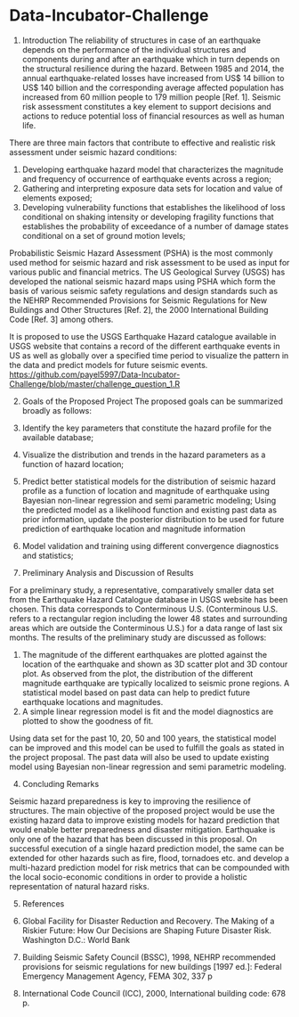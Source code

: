 # Data-Incubator-Challenge
1. Introduction
The reliability of structures in case of an earthquake depends on the performance of the individual structures and components during and after an earthquake which in turn depends on the structural resilience during the hazard. Between 1985 and 2014, the annual earthquake-related losses have increased from US$ 14 billion to US$ 140 billion and the corresponding average affected population has increased from 60 million people to 179 million people [Ref. 1].
Seismic risk assessment constitutes a key element to support decisions and actions to reduce potential loss of financial resources as well as human life. 

There are three main factors that contribute to effective and realistic risk assessment under seismic hazard conditions:
1. Developing earthquake hazard model that characterizes the magnitude and frequency of occurrence of earthquake events across a region;
2. Gathering and interpreting exposure data sets for location and value of elements exposed;
3. Developing vulnerability functions that establishes the likelihood of loss conditional on shaking intensity or developing fragility functions that establishes the probability of exceedance of a number of damage states conditional on a set of ground motion levels;

Probabilistic Seismic Hazard Assessment (PSHA) is the most commonly used method for seismic hazard and risk assessment to be used as input for various public and financial metrics. The US Geological Survey (USGS) has developed the national seismic hazard maps using PSHA which form the basis of various seismic safety regulations and design standards such as the NEHRP Recommended Provisions for Seismic Regulations for New Buildings and Other Structures [Ref. 2], the 2000 International Building Code [Ref. 3] among others. 

It is proposed to use the USGS Earthquake Hazard catalogue available in USGS website that contains a record of the different earthquake events in US as well as globally over a specified time period to visualize the pattern in the data and predict models for future seismic events. 
https://github.com/payel5997/Data-Incubator-Challenge/blob/master/challenge_question_1.R

2. Goals of the Proposed Project 
The proposed goals can be summarized broadly as follows:
1. Identify the key parameters that constitute the hazard profile for the available database;
2. Visualize the distribution and trends in the hazard parameters as a function of hazard location;
3. Predict better statistical models for the distribution of seismic hazard profile as a function of location and magnitude of earthquake using Bayesian non-linear regression and semi parametric modeling; Using the predicted model as a likelihood function and existing past data as prior information, update the posterior distribution to be used for future prediction of earthquake location and magnitude information
4. Model validation and training using different convergence diagnostics and statistics;

3. Preliminary Analysis and Discussion of Results

For a preliminary study, a representative, comparatively smaller data set from the Earthquake Hazard Catalogue database in USGS website has been chosen. This data corresponds to Conterminous U.S. (Conterminous U.S. refers to a rectangular region including the lower 48 states and surrounding areas which are outside the Conterminous U.S.) for a data range of last six months. The results of the preliminary study are discussed as follows:
1. The magnitude of the different earthquakes are plotted against the location of the earthquake and shown as 3D scatter plot and 3D contour plot. As observed from the plot, the distribution of the different magnitude earthquake are typically localized to seismic prone regions. A statistical model based on past data can help to predict future earthquake locations and magnitudes.
2. A simple linear regression model is fit and the model diagnostics are plotted to show the goodness of fit.

Using data set for the past 10, 20, 50 and 100 years, the statistical model can be improved and this model can be used to fulfill the goals as stated in the project proposal. The past data will also be used to update existing model using Bayesian non-linear regression and semi parametric modeling.

4. Concluding Remarks

Seismic hazard preparedness is key to improving the resilience of structures. The main objective of the proposed project would be use the existing hazard data to improve existing models for hazard prediction that would enable better preparedness and disaster mitigation. Earthquake is only one of the hazard that has been discussed in this proposal. On successful execution of a single hazard prediction model, the same can be extended for other hazards such as fire, flood, tornadoes etc. and develop a multi-hazard prediction model for risk metrics that can be compounded with the local socio-economic conditions in order to provide a holistic representation of natural hazard risks.


5. References

1. Global Facility for Disaster Reduction and Recovery. The Making of a Riskier Future: How Our Decisions are Shaping Future Disaster Risk. Washington D.C.: World Bank
2. Building Seismic Safety Council (BSSC), 1998, NEHRP recommended provisions for seismic regulations for new buildings [1997 ed.]: Federal Emergency Management Agency, FEMA 302, 337 p
3. International Code Council (ICC), 2000, International building code: 678 p.
